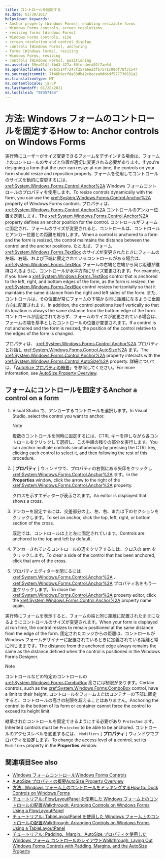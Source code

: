 ```yaml
---
title: コントロールを固定する
ms.date: 03/30/2017
helpviewer_keywords:
- Anchor property [Windows Forms], enabling resizable forms
- Windows Forms controls, screen resolutions
- resizing forms [Windows Forms]
- Windows Forms controls, size
- screen resolution and control display
- controls [Windows Forms], anchoring
- forms [Windows Forms], resizing
- Windows Forms, resizing
- controls [Windows Forms], positioning
ms.assetid: 59ea914f-fbd3-427a-80fe-decd02f7ae6d
ms.openlocfilehash: e7bc514f7347f257a6e2df67571c09df78f3c547
ms.sourcegitcommit: 7f48b9ecf8a30db42c8ecea0dd4df577736631a2
ms.translationtype: MT
ms.contentlocale: ja-JP
ms.lasthandoff: 01/28/2021
ms.locfileid: "98957164"
---
```

# <a name="how-to-anchor-controls-on-windows-forms"></a><span data-ttu-id="d2ec7-102">方法: Windows フォームのコントロールを固定する</span><span class="sxs-lookup"><span data-stu-id="d2ec7-102">How to: Anchor controls on Windows Forms</span></span>

<span data-ttu-id="d2ec7-103">実行時にユーザーがサイズ変更できるフォームをデザインする場合は、フォーム上のコントロールのサイズと位置が適切に変更される必要があります。</span><span class="sxs-lookup"><span data-stu-id="d2ec7-103">If you're designing a form that the user can resize at run time, the controls on your form should resize and reposition properly.</span></span> <span data-ttu-id="d2ec7-104">フォームを使用してコントロールのサイズを動的に変更するには、 <xref:System.Windows.Forms.Control.Anchor%2A> Windows フォームコントロールのプロパティを使用します。</span><span class="sxs-lookup"><span data-stu-id="d2ec7-104">To resize controls dynamically with the form, you can use the <xref:System.Windows.Forms.Control.Anchor%2A> property of Windows Forms controls.</span></span> <span data-ttu-id="d2ec7-105">プロパティは、 <xref:System.Windows.Forms.Control.Anchor%2A> コントロールのアンカー位置を定義します。</span><span class="sxs-lookup"><span data-stu-id="d2ec7-105">The <xref:System.Windows.Forms.Control.Anchor%2A> property defines an anchor position for the control.</span></span> <span data-ttu-id="d2ec7-106">コントロールがフォームに固定され、フォームのサイズが変更されると、コントロールは、コントロールとアンカー位置との距離を維持します。</span><span class="sxs-lookup"><span data-stu-id="d2ec7-106">When a control is anchored to a form and the form is resized, the control maintains the distance between the control and the anchor positions.</span></span> <span data-ttu-id="d2ec7-107">たとえば、フォーム <xref:System.Windows.Forms.TextBox> のサイズが変更されたときにフォームの左端、右端、および下端に固定されているコントロールがある場合は、 <xref:System.Windows.Forms.TextBox> フォームの右端と左端から同じ距離が維持されるように、コントロールが水平方向にサイズ変更されます。</span><span class="sxs-lookup"><span data-stu-id="d2ec7-107">For example, if you have a <xref:System.Windows.Forms.TextBox> control that is anchored to the left, right, and bottom edges of the form, as the form is resized, the <xref:System.Windows.Forms.TextBox> control resizes horizontally so that it maintains the same distance from the right and left sides of the form.</span></span> <span data-ttu-id="d2ec7-108">また、コントロールは、その位置が常にフォームの下端から同じ距離になるように垂直方向に配置されます。</span><span class="sxs-lookup"><span data-stu-id="d2ec7-108">In addition, the control positions itself vertically so that its location is always the same distance from the bottom edge of the form.</span></span> <span data-ttu-id="d2ec7-109">コントロールが固定されておらず、フォームのサイズが変更されている場合は、フォームの端を基準としたコントロールの位置が変更されます。</span><span class="sxs-lookup"><span data-stu-id="d2ec7-109">If a control is not anchored and the form is resized, the position of the control relative to the edges of the form is changed.</span></span>

<span data-ttu-id="d2ec7-110">プロパティは、 <xref:System.Windows.Forms.Control.Anchor%2A> プロパティと対話し <xref:System.Windows.Forms.Control.AutoSize%2A> ます。</span><span class="sxs-lookup"><span data-stu-id="d2ec7-110">The <xref:System.Windows.Forms.Control.Anchor%2A> property interacts with the <xref:System.Windows.Forms.Control.AutoSize%2A> property.</span></span> <span data-ttu-id="d2ec7-111">詳細については、「[AutoSize プロパティの概要](autosize-property-overview.md)」を参照してください。</span><span class="sxs-lookup"><span data-stu-id="d2ec7-111">For more information, see [AutoSize Property Overview](autosize-property-overview.md).</span></span>

## <a name="anchor-a-control-on-a-form"></a><span data-ttu-id="d2ec7-112">フォームにコントロールを固定する</span><span class="sxs-lookup"><span data-stu-id="d2ec7-112">Anchor a control on a form</span></span>

1. <span data-ttu-id="d2ec7-113">Visual Studio で、アンカーするコントロールを選択します。</span><span class="sxs-lookup"><span data-stu-id="d2ec7-113">In Visual Studio, select the control you want to anchor.</span></span>

    > [!NOTE]
    > <span data-ttu-id="d2ec7-114">複数のコントロールを同時に固定するには、CTRL キーを押しながら各コントロールをクリックして選択し、この手順の残りの部分を実行します。</span><span class="sxs-lookup"><span data-stu-id="d2ec7-114">You can anchor multiple controls simultaneously by pressing the CTRL key, clicking each control to select it, and then following the rest of this procedure.</span></span>

2. <span data-ttu-id="d2ec7-115">[ **プロパティ** ] ウィンドウで、プロパティの右側にある矢印をクリックし <xref:System.Windows.Forms.Control.Anchor%2A> ます。</span><span class="sxs-lookup"><span data-stu-id="d2ec7-115">In the **Properties** window, click the arrow to the right of the <xref:System.Windows.Forms.Control.Anchor%2A> property.</span></span>

     <span data-ttu-id="d2ec7-116">クロスを示すエディターが表示されます。</span><span class="sxs-lookup"><span data-stu-id="d2ec7-116">An editor is displayed that shows a cross.</span></span>

3. <span data-ttu-id="d2ec7-117">アンカーを設定するには、交差部分の上、左、右、または下のセクションをクリックします。</span><span class="sxs-lookup"><span data-stu-id="d2ec7-117">To set an anchor, click the top, left, right, or bottom section of the cross.</span></span>

     <span data-ttu-id="d2ec7-118">既定では、コントロールは上と左に固定されています。</span><span class="sxs-lookup"><span data-stu-id="d2ec7-118">Controls are anchored to the top and left by default.</span></span>

4. <span data-ttu-id="d2ec7-119">アンカーされているコントロールの辺をクリアするには、クロスの arm をクリックします。</span><span class="sxs-lookup"><span data-stu-id="d2ec7-119">To clear a side of the control that has been anchored, click that arm of the cross.</span></span>

5. <span data-ttu-id="d2ec7-120">プロパティエディターを閉じるには <xref:System.Windows.Forms.Control.Anchor%2A> 、 <xref:System.Windows.Forms.Control.Anchor%2A> プロパティ名をもう一度クリックします。</span><span class="sxs-lookup"><span data-stu-id="d2ec7-120">To close the <xref:System.Windows.Forms.Control.Anchor%2A> property editor, click the <xref:System.Windows.Forms.Control.Anchor%2A> property name again.</span></span>

<span data-ttu-id="d2ec7-121">実行時にフォームを表示すると、フォームの端と同じ距離に配置されたままになるようにコントロールのサイズが変更されます。</span><span class="sxs-lookup"><span data-stu-id="d2ec7-121">When your form is displayed at run time, the control resizes to remain positioned at the same distance from the edge of the form.</span></span> <span data-ttu-id="d2ec7-122">固定されたエッジからの距離は、コントロールが Windows フォームデザイナーに配置されているときに定義されている距離と常に同じままです。</span><span class="sxs-lookup"><span data-stu-id="d2ec7-122">The distance from the anchored edge always remains the same as the distance defined when the control is positioned in the Windows Forms Designer.</span></span>

> [!NOTE]
> <span data-ttu-id="d2ec7-123">コントロールなどの特定のコントロールの <xref:System.Windows.Forms.ComboBox> 高さには制限があります。</span><span class="sxs-lookup"><span data-stu-id="d2ec7-123">Certain controls, such as the <xref:System.Windows.Forms.ComboBox> control, have a limit to their height.</span></span> <span data-ttu-id="d2ec7-124">コントロールをフォームまたはコンテナーの下部に固定すると、コントロールの高さの制限を超えることはありません。</span><span class="sxs-lookup"><span data-stu-id="d2ec7-124">Anchoring the control to the bottom of its form or container cannot force the control to exceed its height limit.</span></span>

<span data-ttu-id="d2ec7-125">継承されたコントロールを固定できるようにする必要があり `Protected` ます。</span><span class="sxs-lookup"><span data-stu-id="d2ec7-125">Inherited controls must be `Protected` to be able to be anchored.</span></span> <span data-ttu-id="d2ec7-126">コントロールのアクセスレベルを変更するには、 `Modifiers` [ **プロパティ** ] ウィンドウでプロパティを設定します。</span><span class="sxs-lookup"><span data-stu-id="d2ec7-126">To change the access level of a control, set its `Modifiers` property in the **Properties** window.</span></span>

## <a name="see-also"></a><span data-ttu-id="d2ec7-127">関連項目</span><span class="sxs-lookup"><span data-stu-id="d2ec7-127">See also</span></span>

- [<span data-ttu-id="d2ec7-128">Windows フォームコントロール</span><span class="sxs-lookup"><span data-stu-id="d2ec7-128">Windows Forms Controls</span></span>](index.md)
- [<span data-ttu-id="d2ec7-129">AutoSize プロパティの概要</span><span class="sxs-lookup"><span data-stu-id="d2ec7-129">AutoSize Property Overview</span></span>](autosize-property-overview.md)
- [<span data-ttu-id="d2ec7-130">方法 : Windows フォーム上のコントロールをドッキングする</span><span class="sxs-lookup"><span data-stu-id="d2ec7-130">How to: Dock Controls on Windows Forms</span></span>](how-to-dock-controls-on-windows-forms.md)
- [<span data-ttu-id="d2ec7-131">チュートリアル: FlowLayoutPanel を使用した Windows フォーム上のコントロールの配置</span><span class="sxs-lookup"><span data-stu-id="d2ec7-131">Walkthrough: Arranging Controls on Windows Forms Using a FlowLayoutPanel</span></span>](walkthrough-arranging-controls-on-windows-forms-using-a-flowlayoutpanel.md)
- [<span data-ttu-id="d2ec7-132">チュートリアル: TableLayoutPanel を使用した Windows フォーム上のコントロールの配置</span><span class="sxs-lookup"><span data-stu-id="d2ec7-132">Walkthrough: Arranging Controls on Windows Forms Using a TableLayoutPanel</span></span>](walkthrough-arranging-controls-on-windows-forms-using-a-tablelayoutpanel.md)
- [<span data-ttu-id="d2ec7-133">チュートリアル: Padding、Margin、AutoSize プロパティを使用した Windows フォーム コントロールのレイアウト</span><span class="sxs-lookup"><span data-stu-id="d2ec7-133">Walkthrough: Laying Out Windows Forms Controls with Padding, Margins, and the AutoSize Property</span></span>](windows-forms-controls-padding-autosize.md)
